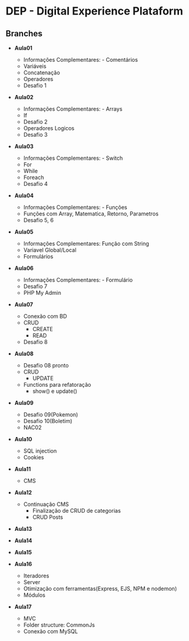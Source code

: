 # DEP - Digital Experience Plataform

## Branches

  - **Aula01**

      - Informações Complementares: - Comentários
      - Variáveis
      - Concatenação
      - Operadores
      - Desafio 1


  - **Aula02**

    - Informações Complementares: - Arrays
    - If
    - Desafio 2
    - Operadores Logicos
    - Desafio 3


  - **Aula03**

    - Informações Complementares: - Switch
    - For
    - While
    - Foreach
    - Desafio 4


  - **Aula04**

    - Informações Complementares: - Funções
    - Funções com Array, Matematica, Retorno, Parametros
    - Desafio 5, 6


  - **Aula05**

    - Informações Complementares: Função com String
    - Variavel Global/Local
    - Formulários


  - **Aula06**

    - Informações Complementares: - Formulário
    - Desafio 7
    - PHP My Admin

  - **Aula07**

    - Conexão com BD
    - CRUD
      - CREATE
      - READ
    - Desafio 8
  
  - **Aula08**

    - Desafio 08 pronto
    - CRUD
      - UPDATE
    - Functions para refatoração
      - show() e update()

  - **Aula09**
  
    - Desafio 09(Pokemon)
    - Desafio 10(Boletim)
    - NAC02
  
  - **Aula10**

    - SQL injection
    - Cookies
  
  - **Aula11**

    - CMS

  - **Aula12**

    - Continuação CMS
      - Finalização de CRUD de categorias
      - CRUD Posts

  - **Aula13**
  - **Aula14**
  - **Aula15**
  - **Aula16**

    - Iteradores
    - Server
    - Otimização com ferramentas(Express, EJS, NPM e nodemon)
    - Módulos

  - **Aula17**
    
    - MVC
    - Folder structure: CommonJs
    - Conexão com  MySQL